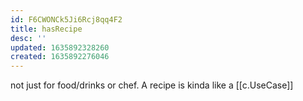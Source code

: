 ```yaml
---
id: F6CWONCk5Ji6Rcj8qq4F2
title: hasRecipe
desc: ''
updated: 1635892328260
created: 1635892276046
---
```



not just for food/drinks or chef. A recipe is kinda like a [[c.UseCase]]
